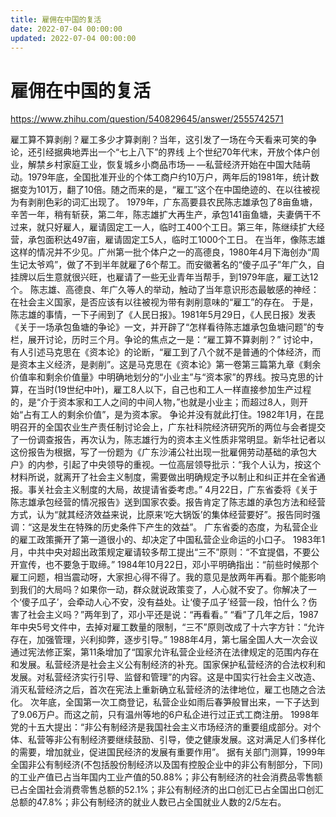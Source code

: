 ```yaml
---
title: 雇佣在中国的复活
date: 2022-07-04 00:00:00
updated: 2022-07-04 00:00:00
---
```


# 雇佣在中国的复活

https://www.zhihu.com/question/540829645/answer/2555742571

雇工算不算剥削？雇工多少才算剥削？当年，这引发了一场在今天看来可笑的争论，还引经据典地弄出一个“七上八下”的界线
上个世纪70年代末，开放个体户创业，解禁乡村家庭工业，恢复城乡小商品市场—
—私营经济开始在中国大陆萌动。1979年底，全国批准开业的个体工商户约10万户，两年后的1981年，统计数据变为101万，翻了10倍。随之而来的是，“雇工”这个在中国绝迹的、在以往被视为有剥削色彩的词汇出现了。
1979年，广东高要县农民陈志雄承包了8亩鱼塘，辛苦一年，稍有斩获，第二年，陈志雄扩大再生产，承包141亩鱼塘，夫妻俩干不过来，就只好雇人，雇请固定工一人，临时工400个工日。第三年，陈继续扩大经营，承包面积达497亩，雇请固定工5人，临时工1000个工日。
在当年，像陈志雄这样的情况并不少见。广州第一批个体户之一的高德良，1980年4月下海创办“周生记太爷鸡”，做了不到半年就雇了6个帮工。而安徽著名的“傻子瓜子”年广久，自挂牌以后生意就很兴旺，也雇请了一些无业青年当帮手，到1979年底，雇工达12个。
陈志雄、高德良、年广久等人的举动，触动了当年意识形态最敏感的神经：在社会主义国家，是否应该有以往被视为带有剥削意味的“雇工”的存在。
于是，陈志雄的事情，一下子闹到了《人民日报》。1981年5月29日，《人民日报》发表《关于一场承包鱼塘的争论》一文，并开辟了“怎样看待陈志雄承包鱼塘问题”的专栏，展开讨论，历时三个月。争论的焦点之一是：“雇工算不算剥削？”
讨论中，有人引述马克思在《资本论》的论断，“雇工到了八个就不是普通的个体经济，而是资本主义经济，是剥削”。这是马克思在《资本论》第一卷第三篇第九章《剩余价值率和剩余价值量》中明确地划分的“小业主”与“资本家”的界线。按马克思的计算，在当时(19世纪中叶)，雇工8人以下，自己也和工人一样直接参加生产过程的，是“介于资本家和工人之间的中间人物，”也就是小业主；而超过8人，则开始“占有工人的剩余价值”，是为资本家。
争论并没有就此打住。1982年1月，在昆明召开的全国农业生产责任制讨论会上，广东社科院经济研究所的两位与会者提交了一份调查报告，再次认为，陈志雄行为的资本主义性质非常明显。新华社记者以这份报告为根据，写了一份题为《广东沙浦公社出现一批雇佣劳动基础的承包大户》的内参，引起了中央领导的重视。一位高层领导批示：“我个人认为，按这个材料所说，就离开了社会主义制度，需要做出明确规定予以制止和纠正并在全省通报。事关社会主义制度的大局，故提请省委考虑。”
4月22日，广东省委将《关于陈志雄承包经营的情况报告》送到国家农委。报告肯定了陈志雄的承包方法和经营方式，认为“就其经济效益来说，比原来‘吃大锅饭’的集体经营要好”。报告同时强调：“这是发生在特殊的历史条件下产生的效益”。
广东省委的态度，为私营企业的雇工政策撕开了第一道很小的、却决定了中国私营企业命运的小口子。
1983年1月，中共中央对超出政策规定雇请较多帮工提出“三不”原则：“不宜提倡，不要公开宣传，也不要急于取缔。”
1984年10月22日，邓小平明确指出：“前些时候那个雇工问题，相当震动呀，大家担心得不得了。我的意见是放两年再看。那个能影响到我们的大局吗？如果你一动，群众就说政策变了，人心就不安了。你解决了一个‘傻子瓜子’，会牵动人心不安，没有益处。让‘傻子瓜子’经营一段，怕什么？伤害了社会主义吗？”两年到了，邓小平还是说：“再看看。”
“看”了几年之后，1987年中央5号文件中，去掉对雇工数量的限制，“三不”原则改成了十六字方针：“允许存在，加强管理，兴利抑弊，逐步引导。”
1988年4月，第七届全国人大一次会议通过宪法修正案，第11条增加了“国家允许私营企业经济在法律规定的范围内存在和发展。私营经济是社会主义公有制经济的补充。国家保护私营经济的合法权利和发展。对私营经济实行引导、监督和管理”的内容。这是中国实行社会主义改造、消灭私营经济之后，首次在宪法上重新确立私营经济的法律地位，雇工也随之合法化。
次年底，全国第一次工商登记，私营企业如雨后春笋般冒出来，一下子达到了9.06万户。而这之前，只有温州等地的6户私企进行过正式工商注册。
1998年党的十五大提出：“非公有制经济是我国社会主义市场经济的重要组成部分。对个体、私营等非公有制经济要继续鼓励、引导，使之健康发展。这对满足人们多样化的需要，增加就业，促进国民经济的发展有重要作用”。
据有关部门测算，1999年全国非公有制经济(不包括股份制经济以及国有控股企业中的非公有制部分，下同)的工业产值已占当年国内工业产值的50.88%；非公有制经济的社会消费品零售额已占全国社会消费零售总额的52.1%；非公有制经济的出口创汇已占全国出口创汇总额的47.8%；非公有制经济的就业人数已占全国就业人数的2/5左右。
